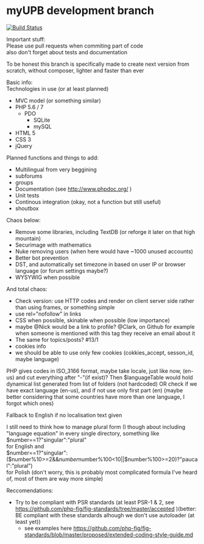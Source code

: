 myUPB development branch
====
[![Build Status](https://status.continuousphp.com/git-hub/PHP-Outburst/MyUPB?token=a1c00869-1c6f-4f33-8c7b-0e34408eee9d&branch=scratch)](https://continuousphp.com/git-hub/PHP-Outburst/MyUPB)

Important stuff:  
Please use pull requests when commiting part of code  
also don't forget about tests and documentation

To be honest this branch is specifically made to create next version from scratch, without composer, lighter and faster than ever

Basic info:  
Technologies in use (or at least planned)  

* MVC model (or something similar)
* PHP 5.6 / 7
    * PDO
        * SQLite
        * mySQL
* HTML 5
* CSS 3
* jQuery

Planned functions and things to add:  

* Multilingual from very beggining
* subforums
* groups
* Documentation (see http://www.phpdoc.org/ )
* Unit tests
* Continous integration (okay, not a function but still useful)
* shoutbox

Chaos below:  

* Remove some libraries, including TextDB (or reforge it later on that high mountain)
* Securimage with mathematics
* Nuke removing users (when here would have ~1000 unused accounts)
* Better bot prevention
* DST, and automatically set timezone in based on user IP or browser language (or forum settings maybe?)
* WYSYWIG when possible

And total chaos:

* Check version: use HTTP codes and render on client server side rather than using frames, or something simple
* use rel="nofollow" in links
* CSS when possible, skinable when possible (low importance)
* maybe @Nick would be a link to profile? @Clark, on Github for example when someone is mentioned with this tag they receive an email about it
* The same for topics/posts? #13/1
* cookies info
* we should be able to use only few cookies (cokkies_accept, sesson_id, maybe language)

PHP gives codes in ISO_3166 format, maybe take locale, just like now, (en-us) and cut everything after "-"(if exist)? Then $languageTable would hold dynamical list generated from list of folders (not hardcoded) OR check if we have exact language (en-us), and if not use only first part (en) (maybe better considering that some countries have more than one language, I forgot which ones)

Fallback to English if no localisation text given

I still need to think how to manage plural form (I though about including "language equation" in every single directory, something like  
$number==1?"singular":"plural"  
for English and  
$number==1?"singular":($number%10>=2&&$number%10<=4&&($number%100<10||$number%100>=20)?"paucal":"plural")  
for Polish (don't worry, this is probably most complicated formula I've heard of, most of them are way more simple)

Reccomendations:

* Try to be compliant with PSR standards (at least PSR-1 & 2, see https://github.com/php-fig/fig-standards/tree/master/accepted )(better: BE compliant with these standards alhough we don't use autoloader (at least yet))
    * see examples here https://github.com/php-fig/fig-standards/blob/master/proposed/extended-coding-style-guide.md
